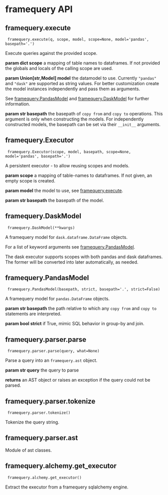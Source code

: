 # framequery API

##  framequery.execute
` framequery.execute(q, scope, model, scope=None, model='pandas', basepath='.')`

Execute queries against the provided scope.

**param dict scope** a mapping of table names to dataframes. If not provided the globals and
locals of the calling scope are used.

**param Union[str,Model] model** the datamodel to use. Currently `"pandas"` and `"dask"` are
supported as string values. For better customization create the model
instances independently and pass them as arguments.

See [framequery.PandasModel](#framequery.PandasModel) and [framequery.DaskModel](#framequery.DaskModel)
for further information.

**param str basepath** the basepath of `copy from` and `copy to` operations. This argument
is only when constructing the models. For independently constructed
models, the basepath can be set via their `__init__` arguments.



##  framequery.Executor
` framequery.Executor(scope, model, basepath, scope=None, model='pandas', basepath='.')`

A persistent executor - to allow reusing scopes and models.

**param scope** a mapping of table-names to dataframes. If not given, an empty scope
is created.

**param model** the model to use, see [framequery.execute](#framequery.execute).

**param str basepath** the basepath of the model.



##  framequery.DaskModel
` framequery.DaskModel(**kwargs)`

A framequery model for `dask.dataframe.DataFrame` objects.

For a list of keyword arguments see [framequery.PandasModel](#framequery.PandasModel).

The dask executor supports scopes with both pandas and dask dataframes.
The former will be converted into later automatically, as needed.



##  framequery.PandasModel
` framequery.PandasModel(basepath, strict, basepath='.', strict=False)`

A framequery model for `pandas.DataFrame` objects.

**param str basepath** the path relative to which any `copy from` and `copy to` statements
are interpreted.

**param bool strict** if True, mimic SQL behavior in group-by and join.



##  framequery.parser.parse
` framequery.parser.parse(query, what=None)`

Parse a query into an `framequery.ast` object.

**param str query** the query to parse

**returns** an AST object or raises an exception if the query could not be parsed.



##  framequery.parser.tokenize
` framequery.parser.tokenize()`

Tokenize the query string.



##  framequery.parser.ast

Module of ast classes.



##  framequery.alchemy.get_executor
` framequery.alchemy.get_executor()`

Extract the executor from a framequery sqlalchemy engine.

